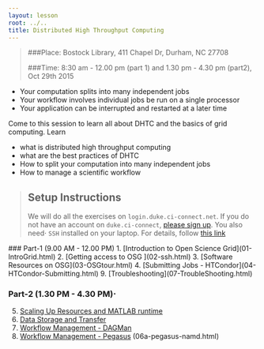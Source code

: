 ```yaml
---
layout: lesson
root: ../..
title: Distributed High Throughput Computing
---
```



>
>
>###Place: Bostock Library, 411 Chapel Dr, Durham, NC 27708
>
>###Time: 8:30 am - 12.00 pm (part 1) and 1.30 pm - 4.30 pm (part2), Oct 29th 2015
>




*    Your computation splits into many independent jobs
*    Your workflow involves individual jobs be run on a single processor
*    Your application can be interrupted and restarted at a later time 

Come to this session to learn all about DHTC and the basics of grid computing. Learn 

*    what is distributed high throughput computing 
*    what are the best practices of DHTC
*    How to split your computation into many independent jobs
*    How to manage a scientific workflow 


> ## Setup Instructions
> We will do all the exercises on `login.duke.ci-connect.net`.  If you do not have an account on
> `duke.ci-connect`, [please sign up](https://duke.ci-connect.net/signup). You also need⋅
`SSH` installed on your laptop.  For details, follow [this link](http://swc-osg-workshop.github.io/2015-10-27-duke/setup.html)
>

<div class="toc" markdown="1">
### Part-1 (9.00 AM - 12.00 PM)
1.  [Introduction to Open Science Grid](01-IntroGrid.html)
2.  [Getting access to OSG ](02-ssh.html)
3.  [Software Resources on OSG](03-OSGtour.html)
4.  [Submitting Jobs  - HTCondor](04-HTCondor-Submitting.html)
9.  [Troubleshooting](07-TroubleShooting.html)

### Part-2 (1.30 PM - 4.30 PM)⋅
5.  [Scaling Up Resources and MATLAB runtime](04a-ScalingUp.html)
6.  [Data Storage and Transfer](05-Stash.html)
7.  [Workflow Management - DAGMan](06-dagman-namd.html)
8.  [Workflow Management - Pegasus](optional) (06a-pegasus-namd.html) 
</div>
